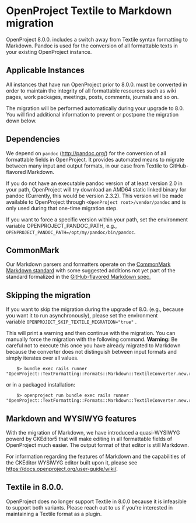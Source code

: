 # OpenProject Textile to Markdown migration

OpenProject 8.0.0. includes a switch away from Textile syntax formatting to Markdown. Pandoc is used for the conversion of all formattable texts in your existing OpenProject instance.



## Applicable Instances

All instances that have run OpenProject prior to 8.0.0. must be converted in order to maintain the integrity of all formattable resources such as wiki pages, work packages, meetings, posts, comments, journals and so on.

The migration will be performed automatically during your upgrade to 8.0. You will find additional information to prevent or postpone the migration down below.



## Dependencies

We depend on `pandoc` (http://pandoc.org/) for the conversion of all formattable fields in OpenProject. It provides automated means to migrate between many input and output formats, in our case from Textile to GitHub-flavored Markdown.

If you do not have an executable pandoc version of at least version 2.0 in your path, OpenProject will try download an AMD64 static linked binary for pandoc (Currently, this would be version 2.3.2). This version will be made available to OpenProject through `<OpenProject root>/vendor/pandoc` and is only used during that one-time migration step.

If you want to force a specific version within your path, set the environment variable OPENPROJECT_PANDOC_PATH, e.g., `OPENPROJECT_PANDOC_PATH=/opt/my/pandoc/bin/pandoc`.



## CommonMark

Our Markdown parsers and formatters operate on the [CommonMark Markdown standard](https://commonmark.org/) with some suggested additions not yet part of the standard formalized in the [GitHub-flavored Markdown spec.](https://github.github.com/gfm/])



## Skipping the migration

If you want to skip the migration during the upgrade of 8.0. (e.g., because you want it to run asynchronously), please set the environment variable `OPENPROJECT_SKIP_TEXTILE_MIGRATION="true"` .

This will print a warning and then continue with the migration. You can manually force the migration with the following command. **Warning:** Be careful not to execute this once you have already migrated to Markdown because the converter does not distinguish between input formats and simply iterates over all values.



        $> bundle exec rails runner "OpenProject::TextFormatting::Formats::Markdown::TextileConverter.new.run!"
or in a packaged installation:

```
    $> openproject run bundle exec rails runner "OpenProject::TextFormatting::Formats::Markdown::TextileConverter.new.run!"
```



## Markdown and WYSIWYG features

With the migration of Markdown, we have introduced a quasi-WYSIWYG powerd by CKEditor5  that will make editing in all formattable fields of OpenProject much easier. The output format of that editor is still Markdown.



For information regarding the features of Markdown and the capabilities of the CKEditor WYSIWYG editor built upon it, please see https://docs.openproject.org/user-guide/wiki/.



## Textile in 8.0.0.

OpenProject does no longer support Textile in 8.0.0 because it is infeasible to support both variants. Please reach out to us if you're interested in maintaining a Textile format as a plugin. 

